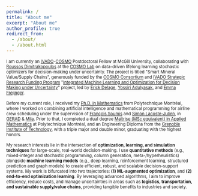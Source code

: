 ```yaml
---
permalink: /
title: "About me"
excerpt: "About me"
author_profile: true
redirect_from: 
  - /about/
  - /about.html
---
```




<span style="font-size: 80%;">I am currently an [IVADO](https://ivado.ca/)-[COSMO](https://cosmo.mcgill.ca/) Postdoctoral Fellow at McGill University, collaborating with [Roussos Dimitrakopoulos](https://www.mcgill.ca/mining/people-0/faculty/roussos-dimitrakopoulos) at the [COSMO Lab](https://cosmo.mcgill.ca/) on data-driven lifelong learning stochastic optimizers for decision-making under uncertainty. The project is titled "Smart Mineral Value/Supply Chains", generously funded by the [COSMO Consortium](https://cosmo.mcgill.ca/about/industry-government-support/) and [IVADO Strategic Research Funding Program](https://ivado.ca/en/scholarships-and-grants/strategic-framework-research-programs/) "[Integrated Machine Learning and Optimization for Decision Making under Uncertainty](https://ivado.ca/en/strategic-research-funding-program/program-1/)" project, led by [Erick Delage](https://www.hec.ca/profs/erick.delage.html), [Yossiri Adulyasak](https://www.hec.ca/profs/yossiri.adulyasak.html), and [Emma Frejinger](https://diro.umontreal.ca/repertoire-departement/professeurs/professeur/in/in15868/sg/Emma%20Frejinger/).</span>


<span style="font-size: 80%;">Before my current role, I received my [Ph.D. in Mathematics](https://www.polymtl.ca/programmes/programmes/option-mathematiques-de-lingenieur) from Polytechnique Montréal, where I worked on combining artificial intelligence and mathematical programming for airline crew scheduling under the supervision of [François Soumis](https://www.gerad.ca/fr/people/francois-soumis) and [Simon Lacoste-Julien](http://www.iro.umontreal.ca/~slacoste/), in [GERAD](https://www.gerad.ca/) & [Mila](https://mila.quebec/). Prior to that, I completed a dual degree [Maîtrise (MSc equivalent) in Applied Mathematics](https://www.polymtl.ca/programmes/programmes/maitrise-recherche-en-mathematiques-appliquees) at Polytechnique Montréal, and an Engineering Diploma from the [Grenoble Institute of Technology](https://www.grenoble-inp.fr/en), with a triple major and double minor, graduating with the highest honors.</span>


<span style="font-size: 80%;">My research interests lie in the intersection of <b>optimization, learning, and simulation techniques</b> for large-scale, real-world decision-making. I use <b>quantitative methods</b> (e.g., mixed-integer and stochastic programming, column generation, meta-/hyperheuristics) alongside <b>machine learning models</b> (e.g., deep learning, reinforcement learning, structured prediction and graph models) to create efficient, robust, and scalable decision-support systems. My work is bifurcated into two trajectories: <b>(1) ML-augmented optimization</b>, and <b>(2) end-to-end optimization learning</b>. By leveraging advanced algorithms, I aim to improve efficiency, reduce costs, and manage uncertainties in areas such as <b>logistics, transportation, and sustainable supply/value chains</b>, providing tangible benefits to industries and society.</span>




<!--
News
======
- 
- 
- 
-->